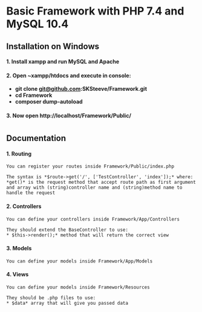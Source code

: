 # Basic Framework with PHP 7.4 and MySQL 10.4

## Installation on Windows

#### 1. Install xampp and run MySQL and Apache
#### 2. Open ~xampp/htdocs and execute in console:
  
* **git clone git@github.com:SKSteeve/Framework.git**
* **cd Framework**
* **composer dump-autoload**

#### 3. Now open http://localhost/Framework/Public/

#

## Documentation

#### 1. Routing
	You can register your routes inside Framework/Public/index.php
	
	The syntax is *$route->get('/', ['TestController', 'index']);* where:
	*get()* is the request method that accept route path as first argument and array with (string)controller name and (string)method name to handle the request

#### 2. Controllers
	You can define your controllers inside Framework/App/Controllers
	
	They should extend the BaseController to use:
	* $this->render();* method that will return the correct view

#### 3. Models
	You can define your models inside Framework/App/Models
	
#### 4. Views
	You can define your models inside Framework/Resources
	
	They should be .php files to use:
	* $data* array that will give you passed data